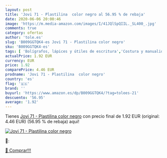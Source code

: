 ```yaml
---
layout: post
title: 'Jovi 71 - Plastilina  color negro al 56.95 % de rebaja'
date: 2020-06-06 20:00:46
image: 'https://m.media-amazon.com/images/I/41JQlSpQIIL._SL400_.jpg'
comments: true
category: ofertas
author: 'tole.es'
slug: 'B009GGTQK4-es Jovi 71 - Plastilina color negro'
sku: 'B009GGTQK4-es'
tags: [ 'Bolígrafos, lápices y útiles de escritura','Costura y manualidades','Dibujo','Hogar y cocina','Lápices','Marcadores','Materiales de dibujo','Oficina y papelería','Portaminas','Rotuladores y subrayadores','Subrayadores','plastilina', ]
actualPrice: 1.92 EUR
currency: EUR
price: 1.92
comparePrice: 4.46 EUR
prodname: 'Jovi 71 - Plastilina  color negro'
country: 'es'
flag: '🇪🇸'
brand: ''
buyurl: 'https://www.amazon.es/dp/B009GGTQK4/?tag=tolees-21'
descuento: '56.95'
average: '1.92'
---
```


Tienes [Jovi 71 - Plastilina  color negro](https://www.amazon.es/dp/B009GGTQK4/?tag=tolees-21) con precio final de  1.92 EUR (original: 4.46 EUR) (56.95 %  de rebaja) aqui!

[![Jovi 71 - Plastilina  color negro](https://m.media-amazon.com/images/I/41JQlSpQIIL._SL400_.jpg)](https://www.amazon.es/dp/B009GGTQK4/?tag=tolees-21)

🔎:


[🛒 Comprar!!!](https://www.amazon.es/dp/B009GGTQK4/?tag=tolees-21)
